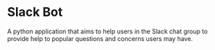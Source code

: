 # Slack Bot

A python application that aims to help users in the Slack chat group to provide help to popular questions and concerns users may have. 
